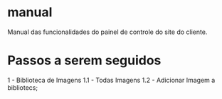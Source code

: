 # manual
Manual das funcionalidades do painel de controle do site do cliente.

# Passos a serem seguidos
1 - Biblioteca de Imagens
  1.1 -  Todas Imagens
  1.2 - Adicionar Imagem a bibliotecs;

